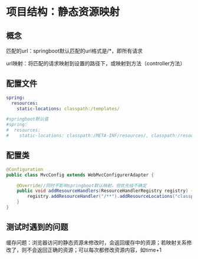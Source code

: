 # 项目结构：静态资源映射



## 概念

匹配的url：springboot默认匹配的url格式是/*，即所有请求

url映射：将匹配的请求映射到设置的路径下，或映射到方法（controller方法）



## 配置文件

```yml
spring:
  resources:
    static-locations: classpath:/templates/

#springboot默认值
#spring:
#  resources:
#    static-locations: classpath:/META-INF/resources/, classpath:/resources/, classpath:/static/, classpath:/public/, classpath:/templates/
```



## 配置类

```java
@Configuration
public class MvcConfig extends WebMvcConfigurerAdapter {

    @Override//同时不影响springboot默认映射，但优先级不确定
    public void addResourceHandlers(ResourceHandlerRegistry registry) {
        registry.addResourceHandler("/**").addResourceLocations("classpath:/templates/");
    }
}
```



## 测试时遇到的问题

缓存问题：浏览器访问的静态资源未修改时，会返回缓存中的资源；若映射关系修改了，则不会返回正确的资源；可以每次都修改资源内容，如time+1